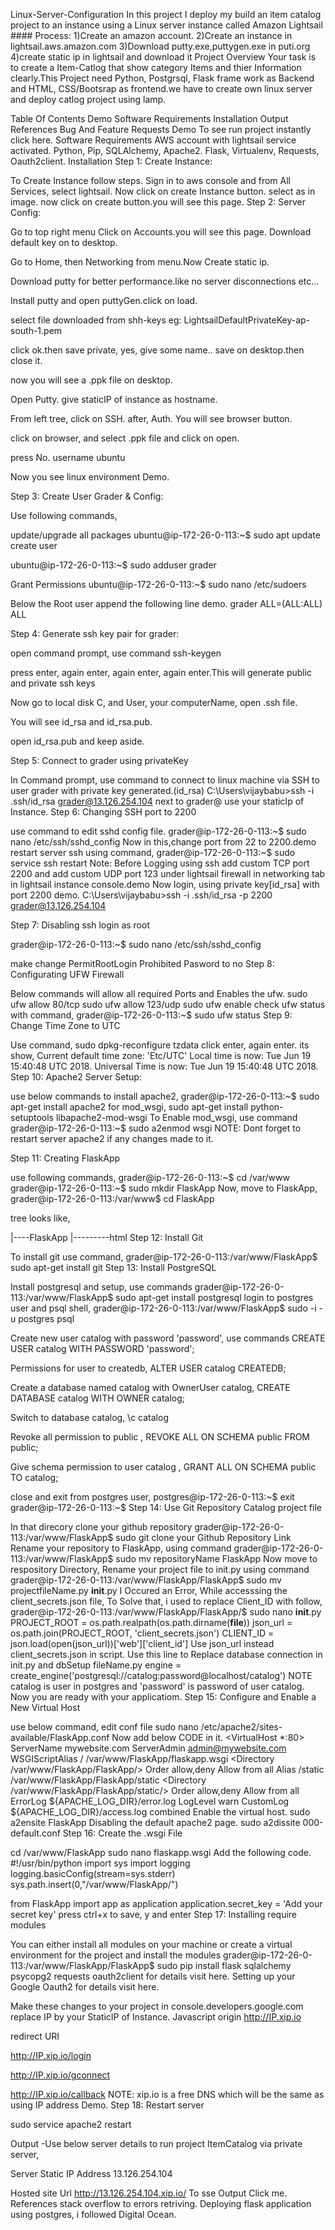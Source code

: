 Linux-Server-Configuration
In this project I deploy my build an item catalog project to an instance using a Linux server instance called Amazon Lightsail #### Process: 1)Create an amazon account. 2)Create an instance in lightsail.aws.amazon.com 3)Download putty.exe,puttygen.exe in puti.org 4)create static ip in lightsail and download it
Project Overview
Your task is to create a Item-Catlog that show category Items and thier Information clearly.This Project need Python, Postgrsql, Flask frame work as Backend and HTML, CSS/Bootsrap as frontend.we have to create own linux server and deploy catlog project using lamp.

Table Of Contents
Demo
Software Requirements
Installation
Output
References
Bug And Feature Requests
Demo
To see run project instantly click here.
Software Requirements
AWS account with lightsail service activated.
Python, Pip, SQLAlchemy, Apache2.
Flask, Virtualenv, Requests, Oauth2client.
Installation
Step 1:
Create Instance:

To Create Instance follow steps.
Sign in to aws console and from All Services, select lightsail.
Now click on create Instance button.
select as in image.
now click on create button.you will see this page.
Step 2:
Server Config:

Go to top right menu Click on Accounts.you will see this page. Download default key on to desktop.

Go to Home, then Networking from menu.Now Create static ip.

Download putty for better performance.like no server disconnections etc...

Install putty and open puttyGen.click on load.

select file downloaded from shh-keys eg: LightsailDefaultPrivateKey-ap-south-1.pem

click ok.then save private, yes, give some name.. save on desktop.then close it.

now you will see a .ppk file on desktop.

Open Putty. give staticIP of instance as hostname.

From left tree, click on SSH. after, Auth. You will see browser button.

click on browser, and select .ppk file and click on open.

press No. username ubuntu

Now you see linux environment Demo.

Step 3:
Create User Grader & Config:

Use following commands,

update/upgrade all packages
   ubuntu@ip-172-26-0-113:~$ sudo apt update  
create user

ubuntu@ip-172-26-0-113:~$ sudo adduser grader

Grant Permissions
ubuntu@ip-172-26-0-113:~$ sudo nano /etc/sudoers

Below the Root user append the following line demo.
grader ALL=(ALL:ALL) ALL

Step 4:
Generate ssh key pair for grader:

open command prompt, use command ssh-keygen

press enter, again enter, again enter, again enter.This will generate public and private ssh keys

Now go to local disk C, and User, your computerName, open .ssh file.

You will see id_rsa and id_rsa.pub.

open id_rsa.pub and keep aside.

Step 5:
Connect to grader using privateKey

In Command prompt, use command to connect to linux machine via SSH to user grader with private key generated.(id_rsa) C:\Users\vijaybabu>ssh -i .ssh/id_rsa grader@13.126.254.104
next to grader@ use your staticIp of Instance.
Step 6:
Changing SSH port to 2200

use command to edit sshd config file. grader@ip-172-26-0-113:~$ sudo nano /etc/ssh/sshd_config
Now in this,change port from 22 to 2200.demo
restart server ssh using command, grader@ip-172-26-0-113:~$ sudo service ssh restart
Note: Before Logging using ssh add custom TCP port 2200 and add custom UDP port 123 under lightsail firewall in networking tab in lightsail instance console.demo
Now login, using private key[id_rsa] with port 2200 demo.
C:\Users\vijaybabu>ssh -i .ssh/id_rsa -p 2200 grader@13.126.254.104

Step 7:
Disabling ssh login as root

grader@ip-172-26-0-113:~$ sudo nano /etc/ssh/sshd_config

make change PermitRootLogin Prohibited Pasword to no
Step 8:
Configurating UFW Firewall

Below commands will allow all required Ports and Enables the ufw.
   sudo ufw allow 80/tcp
   sudo ufw allow 123/udp
   sudo ufw enable
check ufw status with command, grader@ip-172-26-0-113:~$ sudo ufw status
Step 9:
Change Time Zone to UTC

Use command, sudo dpkg-reconfigure tzdata
click enter, again enter. its show,
   Current default time zone: 'Etc/UTC'
   Local time is now:      Tue Jun 19 15:40:48 UTC 2018.
   Universal Time is now:  Tue Jun 19 15:40:48 UTC 2018.
Step 10:
Apache2 Server Setup:

use below commands to install apache2, grader@ip-172-26-0-113:~$ sudo apt-get install apache2
for mod_wsgi, sudo apt-get install python-setuptools libapache2-mod-wsgi
To Enable mod_wsgi, use command grader@ip-172-26-0-113:~$ sudo a2enmod wsgi
NOTE: Dont forget to restart server apache2 if any changes made to it.

Step 11:
Creating FlaskApp

use following commands,
  grader@ip-172-26-0-113:~$  cd /var/www 
  grader@ip-172-26-0-113:~$  sudo mkdir FlaskApp
Now, move to FlaskApp, grader@ip-172-26-0-113:/var/www$ cd FlaskApp

tree looks like,

 |----FlaskApp
 |---------html
Step 12:
Install Git

To install git use command, grader@ip-172-26-0-113:/var/www/FlaskApp$ sudo apt-get install git
Step 13:
Install PostgreSQL

Install postgresql and setup, use commands grader@ip-172-26-0-113:/var/www/FlaskApp$ sudo apt-get install postgresql
login to postgres user and psql shell,
grader@ip-172-26-0-113:/var/www/FlaskApp$ sudo -i -u postgres psql

Create new user catalog with password 'password', use commands
CREATE USER catalog WITH PASSWORD 'password';

Permissions for user to createdb,
ALTER USER catalog CREATEDB;

Create a database named catalog with OwnerUser catalog,
CREATE DATABASE catalog WITH OWNER catalog;

Switch to database catalog,
\c catalog

Revoke all permission to public ,
REVOKE ALL ON SCHEMA public FROM public;

Give schema permission to user catalog ,
GRANT ALL ON SCHEMA public TO catalog;

close and exit from postgres user,
    postgres@ip-172-26-0-113:~$ exit
    grader@ip-172-26-0-113:~$
Step 14:
Use Git Repository Catalog project file

In that direcory clone your github repository grader@ip-172-26-0-113:/var/www/FlaskApp$ sudo git clone your Github Repository Link
Rename your repository to FlaskApp, using command grader@ip-172-26-0-113:/var/www/FlaskApp$ sudo mv repositoryName FlaskApp
Now move to respository Directory, Rename your project file to init.py using command grader@ip-172-26-0-113:/var/www/FlaskApp/FlaskApp$ sudo mv projectfileName.py __init__.py
I Occured an Error, While accesssing the client_secrets.json file, To Solve that, i used to replace Client_ID with follow, grader@ip-172-26-0-113:/var/www/FlaskApp/FlaskApp/$ sudo nano __init__.py
   PROJECT_ROOT = os.path.realpath(os.path.dirname(__file__))
   json_url = os.path.join(PROJECT_ROOT, 'client_secrets.json')
   CLIENT_ID = json.load(open(json_url))['web']['client_id']
Use json_url instead client_secrets.json in script.
Use this line to Replace database connection in init.py and dbSetup fileName.py engine = create_engine('postgresql://catalog:password@localhost/catalog')
NOTE catalog is user in postgres and 'password' is password of user catalog.
Now you are ready with your applicatiom.
Step 15:
Configure and Enable a New Virtual Host

use below command, edit conf file sudo nano /etc/apache2/sites-available/FlaskApp.conf
Now add below CODE in it.
<VirtualHost *:80>
	ServerName mywebsite.com
	ServerAdmin admin@mywebsite.com
	WSGIScriptAlias / /var/www/FlaskApp/flaskapp.wsgi
	<Directory /var/www/FlaskApp/FlaskApp/>
		Order allow,deny
		Allow from all
	</Directory>
	Alias /static /var/www/FlaskApp/FlaskApp/static
	<Directory /var/www/FlaskApp/FlaskApp/static/>
		Order allow,deny
		Allow from all
	</Directory>
	ErrorLog ${APACHE_LOG_DIR}/error.log
	LogLevel warn
	CustomLog ${APACHE_LOG_DIR}/access.log combined
</VirtualHost>
Enable the virtual host. sudo a2ensite FlaskApp
Disabling the default apache2 page. sudo a2dissite 000-default.conf
Step 16:
Create the .wsgi File

cd /var/www/FlaskApp
sudo nano flaskapp.wsgi 
Add the following code.
 #!/usr/bin/python
 import sys
 import logging
 logging.basicConfig(stream=sys.stderr)
 sys.path.insert(0,"/var/www/FlaskApp/")

 from FlaskApp import app as application
 application.secret_key = 'Add your secret key'
press ctrl+x to save, y and enter
Step 17:
Installing require modules

You can either install all modules on your machine or create a virtual environment for the project and install the modules grader@ip-172-26-0-113:/var/www/FlaskApp/FlaskApp$ sudo pip install flask sqlalchemy psycopg2 requests oauth2client
for details visit here.
Setting up your Google Oauth2 for details visit here.

Make these changes to your project in console.developers.google.com
replace IP by your StaticIP of Instance.
Javascript origin  http://IP.xip.io

redirect URI 

http://IP.xip.io/login

http://IP.xip.io/gconnect

http://IP.xip.io/callback
NOTE: xip.io is a free DNS which will be the same as using IP address Demo.
Step 18:
Restart server

sudo service apache2 restart

Output
-Use below server details to run project ItemCatalog via private server,

Server Static IP Address 13.126.254.104

Hosted site Url http://13.126.254.104.xip.io/
To sse Output Click me.
References
stack overflow to errors retriving.
Deploying flask application using postgres, i followed Digital Ocean.
